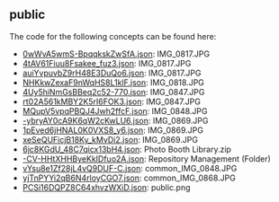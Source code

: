 ## public

The code for the following concepts can be found here: 

- [0wWvA5wmS\-BpqqkskZwSfA.json](0wWvA5wmS-BpqqkskZwSfA.json): IMG\_0817\.JPG
- [4tAV61Fiuu8Fsakee\_fuz3.json](4tAV61Fiuu8Fsakee_fuz3.json): IMG\_0817\.JPG
- [auiYvpuvbZ9rH48E3DuQo6.json](auiYvpuvbZ9rH48E3DuQo6.json): IMG\_0817\.JPG
- [NHKkwZexaF9nWqHS8L1klF.json](NHKkwZexaF9nWqHS8L1klF.json): IMG\_0818\.JPG
- [4Uy5hiNmGsBBeq2c52\-770.json](4Uy5hiNmGsBBeq2c52-770.json): IMG\_0847\.JPG
- [rt02A561kMBY2K5rI6FOK3.json](rt02A561kMBY2K5rI6FOK3.json): IMG\_0847\.JPG
- [MQupV5vpqPBQJ4Jwh2ffcF.json](MQupV5vpqPBQJ4Jwh2ffcF.json): IMG\_0848\.JPG
- [\-ybryAY0cA9K6qW2cKwLU6.json](-ybryAY0cA9K6qW2cKwLU6.json): IMG\_0869\.JPG
- [1pEved6jHNAL0K0VXS8\_y6.json](1pEved6jHNAL0K0VXS8_y6.json): IMG\_0869\.JPG
- [xeSeQUFicjB18Ky\_kMvDi2.json](xeSeQUFicjB18Ky_kMvDi2.json): IMG\_0869\.JPG
- [6jc8KGdU\_48C7qicx13bH4.json](6jc8KGdU_48C7qicx13bH4.json): Photo Booth Library\.zip
- [\-CV\-HHtXHHByeKkIDfuo2A.json](-CV-HHtXHHByeKkIDfuo2A.json): Repository Management \(Folder\)
- [vYsu8e1Zf28jL4vQ9DUF\-C.json](vYsu8e1Zf28jL4vQ9DUF-C.json): common\_IMG\_0848\.JPG
- [yjTnPYYi2qB6N4rloyCGO7.json](yjTnPYYi2qB6N4rloyCGO7.json): common\_IMG\_0868\.JPG
- [PCSi16DQPZ8C64xhvzWXiD.json](PCSi16DQPZ8C64xhvzWXiD.json): public\.png
